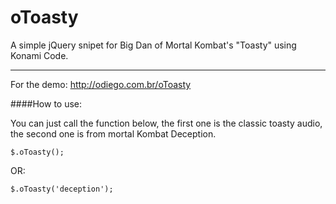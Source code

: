 oToasty
=======

A simple jQuery snipet for Big Dan of Mortal Kombat's "Toasty" using Konami Code.

----------------------------------------------------------------

For the demo: http://odiego.com.br/oToasty

####How to use:

You can just call the function below, the first one is the classic toasty audio, the second one is from mortal Kombat Deception.

	$.oToasty();
	
OR:

	$.oToasty('deception');

